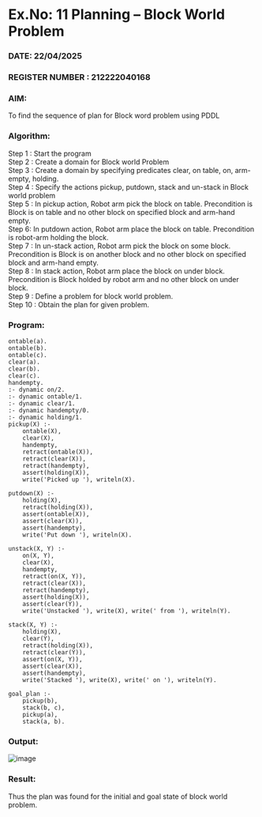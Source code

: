 # Ex.No: 11  Planning –  Block World Problem 
### DATE: 22/04/2025                                                                      
### REGISTER NUMBER : 212222040168
### AIM: 
To find the sequence of plan for Block word problem using PDDL  
###  Algorithm:
Step 1 :  Start the program <br>
Step 2 : Create a domain for Block world Problem <br>
Step 3 :  Create a domain by specifying predicates clear, on table, on, arm-empty, holding. <br>
Step 4 : Specify the actions pickup, putdown, stack and un-stack in Block world problem <br>
Step 5 :  In pickup action, Robot arm pick the block on table. Precondition is Block is on table and no other block on specified block and arm-hand empty.<br>
Step 6:  In putdown action, Robot arm place the block on table. Precondition is robot-arm holding the block.<br>
Step 7 : In un-stack action, Robot arm pick the block on some block. Precondition is Block is on another block and no other block on specified block and arm-hand empty.<br>
Step 8 : In stack action, Robot arm place the block on under block. Precondition is Block holded by robot arm and no other block on under block.<br>
Step 9 : Define a problem for block world problem.<br> 
Step 10 : Obtain the plan for given problem.<br> 
     
### Program:
```
ontable(a).
ontable(b).
ontable(c).
clear(a).
clear(b).
clear(c).
handempty.
:- dynamic on/2.
:- dynamic ontable/1.
:- dynamic clear/1.
:- dynamic handempty/0.
:- dynamic holding/1.
pickup(X) :-
    ontable(X),
    clear(X),
    handempty,
    retract(ontable(X)),
    retract(clear(X)),
    retract(handempty),
    assert(holding(X)),
    write('Picked up '), writeln(X).

putdown(X) :-
    holding(X),
    retract(holding(X)),
    assert(ontable(X)),
    assert(clear(X)),
    assert(handempty),
    write('Put down '), writeln(X).

unstack(X, Y) :-
    on(X, Y),
    clear(X),
    handempty,
    retract(on(X, Y)),
    retract(clear(X)),
    retract(handempty),
    assert(holding(X)),
    assert(clear(Y)),
    write('Unstacked '), write(X), write(' from '), writeln(Y).

stack(X, Y) :-
    holding(X),
    clear(Y),
    retract(holding(X)),
    retract(clear(Y)),
    assert(on(X, Y)),
    assert(clear(X)),
    assert(handempty),
    write('Stacked '), write(X), write(' on '), writeln(Y).

goal_plan :-
    pickup(b),
    stack(b, c),
    pickup(a),
    stack(a, b).
```

### Output:

![image](https://github.com/user-attachments/assets/b4e5748d-831c-42bf-96df-529e11f76fe8)

### Result:
Thus the plan was found for the initial and goal state of block world problem.
